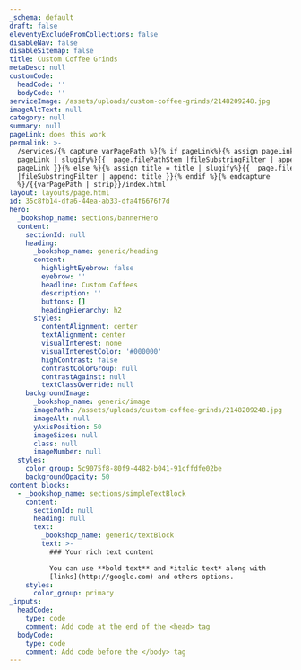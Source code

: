 ```yaml
---
_schema: default
draft: false
eleventyExcludeFromCollections: false
disableNav: false
disableSitemap: false
title: Custom Coffee Grinds
metaDesc: null
customCode:
  headCode: ''
  bodyCode: ''
serviceImage: /assets/uploads/custom-coffee-grinds/2148209248.jpg
imageAltText: null
category: null
summary: null
pageLink: does this work
permalink: >-
  /services/{% capture varPagePath %}{% if pageLink%}{% assign pageLink =
  pageLink | slugify%}{{  page.filePathStem |fileSubstringFilter | append:
  pageLink }}{% else %}{% assign title = title | slugify%}{{  page.filePathStem
  |fileSubstringFilter | append: title }}{% endif %}{% endcapture
  %}/{{varPagePath | strip}}/index.html
layout: layouts/page.html
id: 35c8fb14-dfa6-44ea-ab33-dfa4f6676f7d
hero:
  _bookshop_name: sections/bannerHero
  content:
    sectionId: null
    heading:
      _bookshop_name: generic/heading
      content:
        highlightEyebrow: false
        eyebrow: ''
        headline: Custom Coffees
        description: ''
        buttons: []
        headingHierarchy: h2
      styles:
        contentAlignment: center
        textAlignment: center
        visualInterest: none
        visualInterestColor: '#000000'
        highContrast: false
        contrastColorGroup: null
        contrastAgainst: null
        textClassOverride: null
    backgroundImage:
      _bookshop_name: generic/image
      imagePath: /assets/uploads/custom-coffee-grinds/2148209248.jpg
      imageAlt: null
      yAxisPosition: 50
      imageSizes: null
      class: null
      imageNumber: null
  styles:
    color_group: 5c9075f8-80f9-4482-b041-91cffdfe02be
    backgroundOpacity: 50
content_blocks:
  - _bookshop_name: sections/simpleTextBlock
    content:
      sectionId: null
      heading: null
      text:
        _bookshop_name: generic/textBlock
        text: >-
          ### Your rich text content

          You can use **bold text** and *italic text* along with
          [links](http://google.com) and others options.
    styles:
      color_group: primary
_inputs:
  headCode:
    type: code
    comment: Add code at the end of the <head> tag
  bodyCode:
    type: code
    comment: Add code before the </body> tag
---
```


